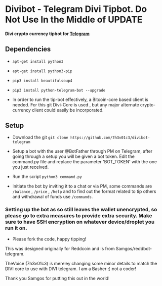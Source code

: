 # Divibot - Telegram Divi Tipbot. Do Not Use In the Middle of UPDATE 
 
#### Divi crypto currency tipbot for [Telegram](https://t.me/diviproject)


## Dependencies 

*  `apt-get install python3`
*  `apt-get install python3-pip`
*  `pip3 install beautifulsoup4`
*  `pip3 install python-telegram-bot --upgrade`

* In order to run the tip-bot effectively, a Bitcoin-core based client is needed. For this git Divi-Core is used , but any major alternate crypto-currency client could easily be incorporated. 

## Setup

* Download the git
`git clone https://github.com/7h3v01c3/divibot-telegram`

* Setup a bot with the user @BotFather through PM on Telegram, after going through a setup you will be given a bot token. Edit the command.py file and replace the parameter 'BOT_TOKEN' with the one you just received. 

*  Run the script 
`python3 command.py`

*  Initiate the bot by inviting it to a chat or via PM, some commands are `/balance` , `/price` , `/help` and to find out the format related to tip others and withdrawal of funds use `/commands`.

### Setting up the bot as so still leaves the wallet unencrypted, so please go to extra measures to provide extra security. Make sure to have SSH encryption on whatever device/droplet you run it on. 

*  Please fork the code, happy tipping! 

This was designed originally for Reddcoin and is from Samgos/reddbot-telegram.

TheVoice (7h3v01c3) is mereley changing some minor details to match the DIVI core to use with DIVI telegram.
I am a Basher :) not a coder!

Thank you Samgos for putting this out in the world!
